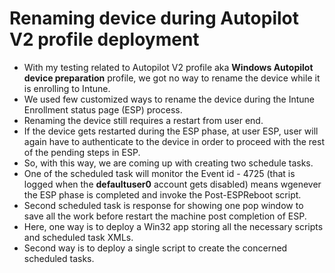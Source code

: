 # Renaming device during Autopilot V2 profile deployment

- With my testing related to Autopilot V2 profile aka <b>Windows Autopilot device preparation</b> profile, we got no way to rename the device while it is enrolling to Intune.
- We used few customized ways to rename the device during the Intune Enrollment status page (ESP) process.
- Renaming the device still requires a restart from user end.
- If the device gets restarted during the ESP phase, at user ESP, user will again have to authenticate to the device in order to proceed with the rest of the pending steps in ESP.
- So, with this way, we are coming up with creating two schedule tasks.
- One of the scheduled task will monitor the Event id - 4725 (that is logged when the <b>defaultuser0</b> account gets disabled) means wgenever the ESP phase is completed and invoke the Post-ESPReboot script.
- Second scheduled task is response for showing one pop window to save all the work before restart the machine post completion of ESP.
- Here, one way is to deploy a Win32 app storing all the necessary scripts and scheduled task XMLs.
- Second way is to deploy a single script to create the concerned scheduled tasks.
